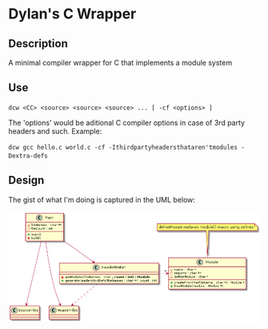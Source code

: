 # Dylan's C Wrapper

## Description

A minimal compiler wrapper for C that implements a module system

## Use

`dcw <CC> <source> <source> <source> ... [ -cf <options> ]`

The 'options' would be aditional C compiler options in case of 3rd party headers and such. Example:

`dcw gcc hello.c world.c -cf -Ithirdpartyheadersthataren'tmodules -Dextra-defs`

## Design

The gist of what I'm doing is captured in the UML below:

![project uml](./images/design1.png)